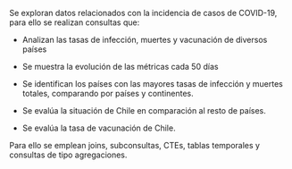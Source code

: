 Se exploran datos relacionados con la incidencia de casos de COVID-19, para ello se realizan consultas que:

- Analizan las tasas de infección, muertes y vacunación de diversos países

- Se muestra la evolución de las métricas cada 50 días

- Se identifican los países con las mayores tasas de infección y muertes totales, comparando por países y continentes.

- Se evalúa la situación de Chile en comparación al resto de países.

- Se evalúa la tasa de vacunación de Chile.

Para ello se emplean joins, subconsultas, CTEs, tablas temporales y consultas de tipo agregaciones.
